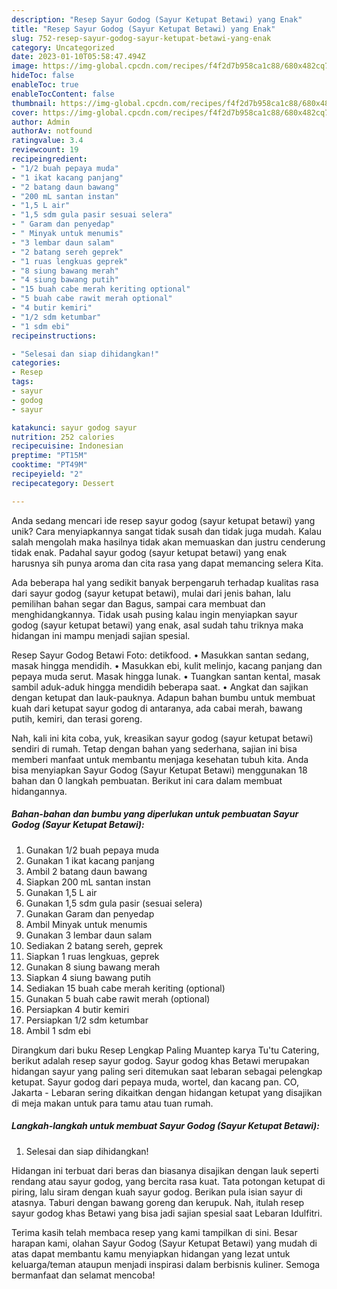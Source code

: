 ```yaml
---
description: "Resep Sayur Godog (Sayur Ketupat Betawi) yang Enak"
title: "Resep Sayur Godog (Sayur Ketupat Betawi) yang Enak"
slug: 752-resep-sayur-godog-sayur-ketupat-betawi-yang-enak
category: Uncategorized
date: 2023-01-10T05:58:47.494Z
image: https://img-global.cpcdn.com/recipes/f4f2d7b958ca1c88/680x482cq70/sayur-godog-sayur-ketupat-betawi-foto-resep-utama.jpg
hideToc: false
enableToc: true
enableTocContent: false
thumbnail: https://img-global.cpcdn.com/recipes/f4f2d7b958ca1c88/680x482cq70/sayur-godog-sayur-ketupat-betawi-foto-resep-utama.jpg
cover: https://img-global.cpcdn.com/recipes/f4f2d7b958ca1c88/680x482cq70/sayur-godog-sayur-ketupat-betawi-foto-resep-utama.jpg
author: Admin
authorAv: notfound
ratingvalue: 3.4
reviewcount: 19
recipeingredient:
- "1/2 buah pepaya muda"
- "1 ikat kacang panjang"
- "2 batang daun bawang"
- "200 mL santan instan"
- "1,5 L air"
- "1,5 sdm gula pasir sesuai selera"
- " Garam dan penyedap"
- " Minyak untuk menumis"
- "3 lembar daun salam"
- "2 batang sereh geprek"
- "1 ruas lengkuas geprek"
- "8 siung bawang merah"
- "4 siung bawang putih"
- "15 buah cabe merah keriting optional"
- "5 buah cabe rawit merah optional"
- "4 butir kemiri"
- "1/2 sdm ketumbar"
- "1 sdm ebi"
recipeinstructions:

- "Selesai dan siap dihidangkan!"
categories:
- Resep
tags:
- sayur
- godog
- sayur

katakunci: sayur godog sayur 
nutrition: 252 calories
recipecuisine: Indonesian
preptime: "PT15M"
cooktime: "PT49M"
recipeyield: "2"
recipecategory: Dessert

---
```





Anda sedang mencari ide resep sayur godog (sayur ketupat betawi) yang unik? Cara menyiapkannya sangat tidak susah dan tidak juga mudah. Kalau salah mengolah maka hasilnya tidak akan memuaskan dan justru cenderung tidak enak. Padahal sayur godog (sayur ketupat betawi) yang enak harusnya sih punya aroma dan cita rasa yang dapat memancing selera Kita.





Ada beberapa hal yang sedikit banyak berpengaruh terhadap kualitas rasa dari sayur godog (sayur ketupat betawi), mulai dari jenis bahan, lalu pemilihan bahan segar dan Bagus, sampai cara membuat dan menghidangkannya. Tidak usah pusing kalau ingin menyiapkan sayur godog (sayur ketupat betawi) yang enak,      asal sudah tahu triknya maka hidangan ini mampu menjadi sajian spesial.














Resep Sayur Godog Betawi Foto: detikfood. • Masukkan santan sedang, masak hingga mendidih. • Masukkan ebi, kulit melinjo, kacang panjang dan pepaya muda serut. Masak hingga lunak. • Tuangkan santan kental, masak sambil aduk-aduk hingga mendidih beberapa saat. • Angkat dan sajikan dengan ketupat dan lauk-pauknya. Adapun bahan bumbu untuk membuat kuah dari ketupat sayur godog di antaranya, ada cabai merah, bawang putih, kemiri, dan terasi goreng.






Nah, kali ini kita coba, yuk, kreasikan sayur godog (sayur ketupat betawi) sendiri di rumah. Tetap dengan bahan yang sederhana, sajian ini bisa memberi manfaat untuk membantu menjaga kesehatan tubuh kita. Anda bisa menyiapkan Sayur Godog (Sayur Ketupat Betawi) menggunakan 18 bahan dan 0 langkah pembuatan. Berikut ini cara dalam membuat hidangannya.

<!--inarticleads1-->

##### Bahan-bahan dan bumbu yang diperlukan untuk pembuatan Sayur Godog (Sayur Ketupat Betawi):

1. Gunakan 1/2 buah pepaya muda
1. Gunakan 1 ikat kacang panjang
1. Ambil 2 batang daun bawang
1. Siapkan 200 mL santan instan
1. Gunakan 1,5 L air
1. Gunakan 1,5 sdm gula pasir (sesuai selera)
1. Gunakan  Garam dan penyedap
1. Ambil  Minyak untuk menumis
1. Gunakan 3 lembar daun salam
1. Sediakan 2 batang sereh, geprek
1. Siapkan 1 ruas lengkuas, geprek
1. Gunakan 8 siung bawang merah
1. Siapkan 4 siung bawang putih
1. Sediakan 15 buah cabe merah keriting (optional)
1. Gunakan 5 buah cabe rawit merah (optional)
1. Persiapkan 4 butir kemiri
1. Persiapkan 1/2 sdm ketumbar
1. Ambil 1 sdm ebi


Dirangkum dari buku Resep Lengkap Paling Muantep karya Tu&#39;tu Catering, berikut adalah resep sayur godog. Sayur godog khas Betawi merupakan hidangan sayur yang paling seri ditemukan saat lebaran sebagai pelengkap ketupat. Sayur godog dari pepaya muda, wortel, dan kacang pan. CO, Jakarta - Lebaran sering dikaitkan dengan hidangan ketupat yang disajikan di meja makan untuk para tamu atau tuan rumah. 

<!--inarticleads2-->

##### Langkah-langkah untuk membuat Sayur Godog (Sayur Ketupat Betawi):


1. Selesai dan siap dihidangkan!

Hidangan ini terbuat dari beras dan biasanya disajikan dengan lauk seperti rendang atau sayur godog, yang bercita rasa kuat. Tata potongan ketupat di piring, lalu siram dengan kuah sayur godog. Berikan pula isian sayur di atasnya. Taburi dengan bawang goreng dan kerupuk. Nah, itulah resep sayur godog khas Betawi yang bisa jadi sajian spesial saat Lebaran Idulfitri. 

Terima kasih telah membaca resep yang kami tampilkan di sini. Besar harapan kami, olahan Sayur Godog (Sayur Ketupat Betawi) yang mudah di atas dapat membantu kamu menyiapkan hidangan yang lezat untuk keluarga/teman ataupun menjadi inspirasi dalam berbisnis kuliner. Semoga bermanfaat dan selamat mencoba!
